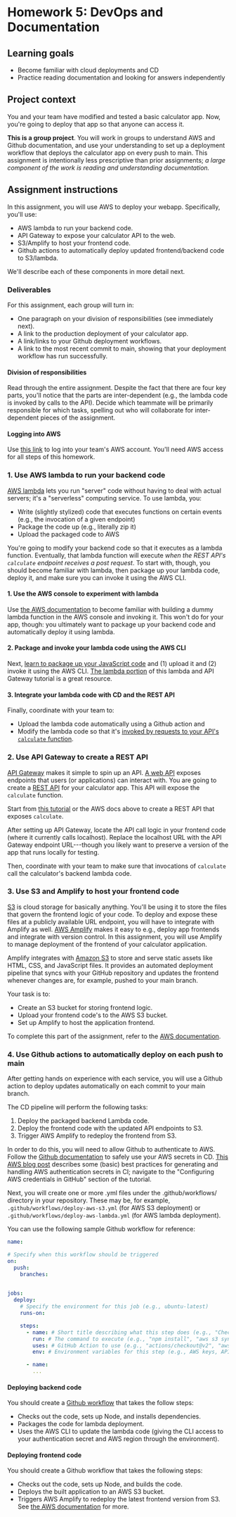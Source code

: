 # Homework 5: DevOps and Documentation

## Learning goals

- Become familiar with cloud deployments and CD
- Practice reading documentation and looking for answers independently

## Project context

You and your team have modified and tested a basic calculator app. Now, you're going to deploy that app so that anyone can access it.

**This is a group project**. You will work in groups to understand AWS and Github documentation, and use your understanding to set up a deployment workflow that deploys the calculator app on every push to main. This assignment is intentionally less prescriptive than prior assignments;
*a large component of the work is reading and understanding documentation.*


## Assignment instructions

In this assignment, you will use AWS to deploy your webapp. Specifically, you'll use:
- AWS lambda to run your backend code.
- API Gateway to expose your calculator API to the web.
- S3/Amplify to host your frontend code.
- Github actions to automatically deploy updated frontend/backend code to S3/lambda.

We'll describe each of these components in more detail next.

### Deliverables

For this assignment, each group will turn in:
- One paragraph on your division of responsibilities (see immediately next).
- A link to the production deployment of your calculator app.
- A link/links to your Github deployment workflows.
- A link to the most recent commit to main, showing that your deployment workflow has run successfully.

#### Division of responsibilities

Read through the entire assignment. Despite the fact that there are four key parts, you'll notice that the parts are inter-dependent (e.g., the lambda code is invoked by calls to the API). Decide which teammate will be primarily responsible for which tasks, spelling out who will collaborate for inter-dependent pieces of the assignment.

#### Logging into AWS

Use [this link](https://login.cmu.edu/idp/profile/SAML2/Unsolicited/SSO?providerId=urn:amazon:webservices) to log into your team's AWS account. You'll need AWS access for all steps of this homework.

### 1. Use AWS lambda to run your backend code

[AWS lambda](https://docs.aws.amazon.com/lambda/latest/dg/welcome.html)
lets you run "server" code without having to deal with actual servers;
it's a "serverless" computing service. To use lambda, you:
- Write (slightly stylized) code that executes functions on certain events (e.g., the invocation of a given endpoint)
- Package the code up (e.g., literally zip it)
- Upload the packaged code to AWS

You're going to modify your backend code so that it executes as a lambda function.
Eventually, that lambda function will execute *when the REST API's `calculate` endpoint receives a post request*.
To start with, though, you should become familiar with lambda, then package up your lambda code, deploy it, and make sure you can invoke it using the AWS CLI.

#### 1. Use the AWS console to experiment with lambda

Use [the AWS documentation](https://docs.aws.amazon.com/lambda/latest/dg/getting-started.html)
to become familiar with building a dummy lambda function in the AWS console and invoking it.
This won't do for your app, though: you ultimately want to package up your backend code and
automatically deploy it using lambda.

#### 2. Package and invoke your lambda code using the AWS CLI

Next, [learn to package up your JavaScript code](https://docs.aws.amazon.com/lambda/latest/dg/nodejs-package.html#nodejs-package-create-update)
and (1) upload it and (2) invoke it using the AWS CLI. [The lambda portion](https://docs.aws.amazon.com/lambda/latest/dg/services-apigateway-tutorial.html#services-apigateway-tutorial-function) of this lambda and API Gateway tutorial is a great resource.

#### 3. Integrate your lambda code with CD and the REST API

Finally, coordinate with your team to:
- Upload the lambda code automatically using a Github action and
- Modify the lambda code so that it's [invoked by requests to your API's `calculate` function](https://docs.aws.amazon.com/lambda/latest/dg/services-apigateway-tutorial.html#services-apigateway-tutorial).

### 2. Use API Gateway to create a REST API

[API Gateway](https://aws.amazon.com/api-gateway/) makes it simple to spin up an API.
[A web API](https://blog.postman.com/what-is-an-api-endpoint/) exposes endpoints that users (or applications) can interact with.
You are going to create a [REST API](https://www.redhat.com/en/topics/api/what-is-a-rest-api) for your calculator app.
This API will expose the `calculate` function.

Start from [this tutorial](https://docs.aws.amazon.com/lambda/latest/dg/services-apigateway-tutorial.html#services-apigateway-tutorial-api) or the AWS docs above to create a REST API that exposes `calculate`.

After setting up API Gateway, locate the API call logic in your frontend code (where it currently calls localhost). Replace the localhost URL with the API Gateway endpoint URL---though you likely want to preserve a version of the app that runs locally for testing.

Then, coordinate with your team to make sure that invocations of `calculate` call the calculator's backend lambda code.

### 3. Use S3 and Amplify to host your frontend code

[S3](https://aws.amazon.com/s3/) is cloud storage for basically anything.
You'll be using it to store the files that govern the frontend logic of your code. To deploy and expose these files at a publicly available URL endpoint, you will have to integrate with Amplify as well. [AWS Amplify](https://aws.amazon.com/amplify/) makes it easy to e.g., deploy app frontends and integrate with version control. In this assignment, you will use Amplify to manage deployment of the frontend of your calculator application.

Amplify integrates with [Amazon S3](https://docs.aws.amazon.com/amplify/latest/userguide/hosting.html) to store and serve static assets like HTML, CSS, and JavaScript files. It provides an automated deployment pipeline that syncs with your GitHub repository and updates the frontend whenever changes are, for example, pushed to your main branch.

Your task is to:
- Create an S3 bucket for storing frontend logic.
- Upload your frontend code's to the AWS S3 bucket.
- Set up Amplify to host the application frontend.

To complete this part of the assignment, refer to the [AWS documentation](https://docs.aws.amazon.com/amplify/latest/userguide/deploy-website-from-s3.html).

### 4. Use Github actions to automatically deploy on each push to main

After getting hands on experience with each service, you will use a Github action to deploy updates automatically on each commit to your main branch.

The CD pipeline will perform the following tasks:
1. Deploy the packaged backend Lambda code.
2. Deploy the frontend code with the updated API endpoints to S3.
3. Trigger AWS Amplify to redeploy the frontend from S3.

In order to do this, you will need to allow Github to authenticate to AWS.
Follow the [Github documentation](https://docs.github.com/en/actions/security-for-github-actions/security-guides/using-secrets-in-github-actions) to safely use your AWS secrets in CD. [This AWS blog post](https://aws.amazon.com/blogs/compute/using-github-actions-to-deploy-serverless-applications/) describes some (basic) best practices for generating and handling AWS authentication secrets in CI; navigate to the "Configuring AWS credentials in GitHub" section of the tutorial.

Next, you will create one or more .yml files under the .github/workflows/ directory in your repository.
These may be, for example, `.github/workflows/deploy-aws-s3.yml` (for AWS S3 deployment) or 
`.github/workflows/deploy-aws-lambda.yml` (for AWS lambda deployment).

You can use the following sample Github workflow for reference:
```yaml
name: 

# Specify when this workflow should be triggered
on:
  push:
    branches:
      

jobs:
  deploy:
    # Specify the environment for this job (e.g., ubuntu-latest)
    runs-on: 

    steps:
      - name: # Short title describing what this step does (e.g., "Checkout Repository", "Build Frontend")
        run: # The command to execute (e.g., "npm install", "aws s3 sync")
        uses: # GitHub Action to use (e.g., "actions/checkout@v2", "aws-actions/configure-aws-credentials@v2")
        env: # Environment variables for this step (e.g., AWS keys, API URLs)

      - name:
        ...
```

#### Deploying backend code

You should create a [Github workflow](https://docs.github.com/en/actions/writing-workflows) that takes the follow steps:
- Checks out the code, sets up Node, and installs dependencies.
- Packages the code for lambda deployment.
- Uses the AWS CLI to update the lambda code (giving the CLI access to your authentication secret and AWS region through the environment).

#### Deploying frontend code

You should create a Github workflow that takes the following steps:
- Checks out the code, sets up Node, and builds the code.
- Deploys the built application to an AWS S3 bucket.
- Triggers AWS Amplify to redeploy the latest frontend version from S3. See [the AWS documentation](https://docs.aws.amazon.com/amplify/latest/userguide/setting-up-GitHub-access.html) for more. 



